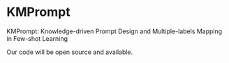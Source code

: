 # KMPrompt
KMPrompt: Knowledge-driven Prompt Design and Multiple-labels Mapping in Few-shot Learning

Our code will be open source and available.
